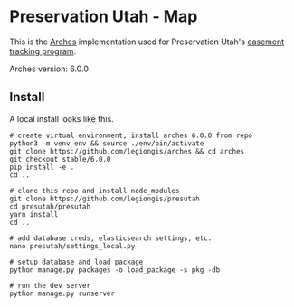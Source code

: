 # Preservation Utah - Map

This is the [Arches](https://archesproject.org) implementation used for Preservation Utah's [easement tracking program](https://map.reservationutah.org).

Arches version: 6.0.0

## Install

A local install looks like this.

```
# create virtual environment, install arches 6.0.0 from repo
python3 -m venv env && source ./env/bin/activate
git clone https://github.com/legiongis/arches && cd arches
git checkout stable/6.0.0
pip install -e .
cd ..

# clone this repo and install node_modules
git clone https://github.com/legiongis/presutah
cd presutah/presutah
yarn install
cd ..

# add database creds, elasticsearch settings, etc.
nano presutah/settings_local.py

# setup database and load package
python manage.py packages -o load_package -s pkg -db

# run the dev server
python manage.py runserver
```
